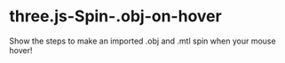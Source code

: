 # three.js-Spin-.obj-on-hover
Show the steps to make an imported .obj and .mtl spin when your mouse hover!
